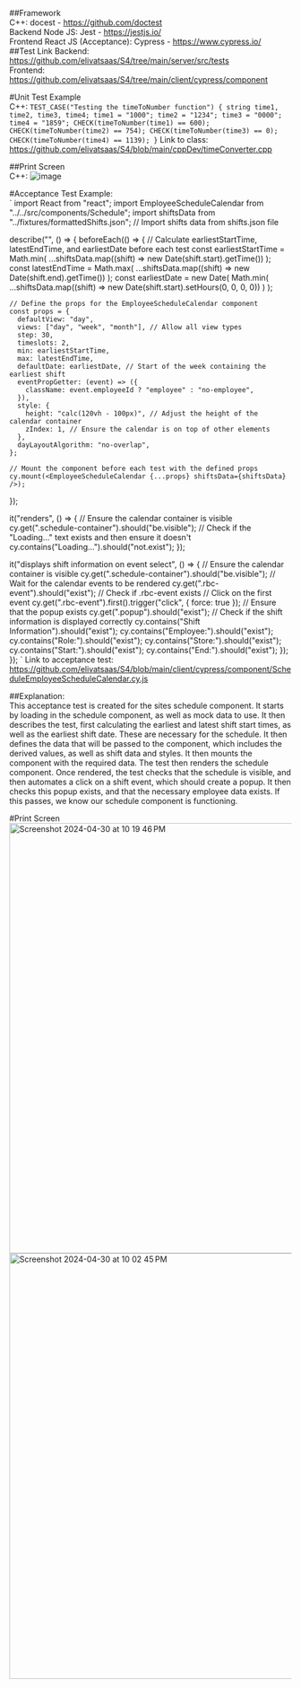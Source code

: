 ##Framework  
C++: docest - https://github.com/doctest  
Backend Node JS: Jest - https://jestjs.io/  
Frontend React JS (Acceptance): Cypress - https://www.cypress.io/  
##Test Link
Backend: https://github.com/elivatsaas/S4/tree/main/server/src/tests  
Frontend: https://github.com/elivatsaas/S4/tree/main/client/cypress/component  

#Unit Test Example  
C++: 
`
TEST_CASE("Testing the timeToNumber function")
{
    string time1, time2, time3, time4;
    time1 = "1000";
    time2 = "1234";
    time3 = "0000";
    time4 = "1859";
    CHECK(timeToNumber(time1) == 600);
    CHECK(timeToNumber(time2) == 754);
    CHECK(timeToNumber(time3) == 0);
    CHECK(timeToNumber(time4) == 1139);
}
`
Link to class: https://github.com/elivatsaas/S4/blob/main/cppDev/timeConverter.cpp


##Print Screen  
C++: ![image](https://github.com/elivatsaas/S4/assets/157566766/fdf1b2d1-b9e4-457a-b67c-f5af83f7fe8c)

#Acceptance Test Example:  
`
import React from "react";
import EmployeeScheduleCalendar from "../../src/components/Schedule";
import shiftsData from "../fixtures/formattedShifts.json"; // Import shifts data from shifts.json file

describe("<EmployeeScheduleCalendar />", () => {
  beforeEach(() => {
    // Calculate earliestStartTime, latestEndTime, and earliestDate before each test
    const earliestStartTime = Math.min(
      ...shiftsData.map((shift) => new Date(shift.start).getTime())
    );
    const latestEndTime = Math.max(
      ...shiftsData.map((shift) => new Date(shift.end).getTime())
    );
    const earliestDate = new Date(
      Math.min(
        ...shiftsData.map((shift) => new Date(shift.start).setHours(0, 0, 0, 0))
      )
    );

    // Define the props for the EmployeeScheduleCalendar component
    const props = {
      defaultView: "day",
      views: ["day", "week", "month"], // Allow all view types
      step: 30,
      timeslots: 2,
      min: earliestStartTime,
      max: latestEndTime,
      defaultDate: earliestDate, // Start of the week containing the earliest shift
      eventPropGetter: (event) => ({
        className: event.employeeId ? "employee" : "no-employee",
      }),
      style: {
        height: "calc(120vh - 100px)", // Adjust the height of the calendar container
        zIndex: 1, // Ensure the calendar is on top of other elements
      },
      dayLayoutAlgorithm: "no-overlap",
    };

    // Mount the component before each test with the defined props
    cy.mount(<EmployeeScheduleCalendar {...props} shiftsData={shiftsData} />);
  });

  it("renders", () => {
    // Ensure the calendar container is visible
    cy.get(".schedule-container").should("be.visible");
    // Check if the "Loading..." text exists and then ensure it doesn't
    cy.contains("Loading...").should("not.exist");
  });

  it("displays shift information on event select", () => {
    // Ensure the calendar container is visible
    cy.get(".schedule-container").should("be.visible");
    // Wait for the calendar events to be rendered
    cy.get(".rbc-event").should("exist"); // Check if .rbc-event exists
    // Click on the first event
    cy.get(".rbc-event").first().trigger("click", { force: true });
    // Ensure that the popup exists
    cy.get(".popup").should("exist");
    // Check if the shift information is displayed correctly
    cy.contains("Shift Information").should("exist");
    cy.contains("Employee:").should("exist");
    cy.contains("Role:").should("exist");
    cy.contains("Store:").should("exist");
    cy.contains("Start:").should("exist");
    cy.contains("End:").should("exist");
  });
});
`
Link to acceptance test: https://github.com/elivatsaas/S4/blob/main/client/cypress/component/ScheduleEmployeeScheduleCalendar.cy.js

##Explanation:  
    This acceptance test is created for the sites schedule component. It starts by loading in the schedule component, as well as mock data to use. It then describes the test, first calculating the earliest and latest shift start times, as well as the earliest shift date. These are necessary for the schedule. It then defines the data that will be passed to the component, which includes the derived values, as well as shift data and styles. It then mounts the component with the required data. The test then renders the schedule component. Once rendered, the test checks that the schedule is visible, and then automates a click on a shift event, which should create a popup. It then checks this popup exists, and that the necessary employee data exists. If this passes, we know our schedule component is functioning. 
    
#Print Screen  
<img width="767" alt="Screenshot 2024-04-30 at 10 19 46 PM" src="https://github.com/elivatsaas/S4/assets/157637354/cecdf313-e8ea-4c37-8f8d-26544c4c931d">
<img width="759" alt="Screenshot 2024-04-30 at 10 02 45 PM" src="https://github.com/elivatsaas/S4/assets/157637354/cb830424-24bf-4f86-ba6d-76cc8a763c3d">
